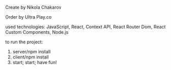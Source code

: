 Create by Nikola Chakarov

Order by Ultra Play.co

used technologies: JavaScript, React, Context API, React Router Dom, React Custom Components, Node.js

to run the project:

1. server/npm install
2. client/npm install
3. start; start; have fun!
